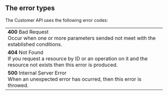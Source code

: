 
## The error types

The Customer API uses the following error codes:

| |
|:---|
|**400** <span class="verb-description">Bad Request</span> <br> Occur when one or more parameters sended not meet with the established conditions.|
|**404** <span class="verb-description">Not Found</span> <br> If you request a resource by ID  or an operation on it and the resource not exists then this error is produced.|
|**500** <span class="verb-description">Internal Server Error</span> <br> When an unexpected error has ocurred, then this error is throwed.|
